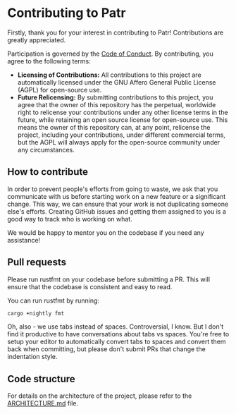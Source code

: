 # Contributing to Patr

Firstly, thank you for your interest in contributing to Patr! Contributions are greatly appreciated.

Participation is governed by the [Code of Conduct](./CODE_OF_CONDUCT.md). By contributing, you agree to the following terms:

- **Licensing of Contributions:** All contributions to this project are automatically licensed under the GNU Affero General Public License (AGPL) for open-source use.
- **Future Relicensing:** By submitting contributions to this project, you agree that the owner of this repository has the perpetual, worldwide right to relicense your contributions under any other license terms in the future, while retaining an open source license for open-source use. This means the owner of this repository can, at any point, relicense the project, including your contributions, under different commercial terms, but the AGPL will always apply for the open-source community under any circumstances.

## How to contribute

In order to prevent people's efforts from going to waste, we ask that you communicate with us before starting work on a new feature or a significant change. This way, we can ensure that your work is not duplicating someone else's efforts. Creating GitHub issues and getting them assigned to you is a good way to track who is working on what.

We would be happy to mentor you on the codebase if you need any assistance!

## Pull requests

Please run rustfmt on your codebase before submitting a PR. This will ensure that the codebase is consistent and easy to read.

You can run rustfmt by running:

```bash
cargo +nightly fmt
```

Oh, also - we use tabs instead of spaces. Controversial, I know. But I don't find it productive to have conversations about tabs vs spaces. You're free to setup your editor to automatically convert tabs to spaces and convert them back when committing, but please don't submit PRs that change the indentation style.

## Code structure

For details on the architecture of the project, please refer to the [ARCHITECTURE.md](./ARCHITECTURE.md) file.
